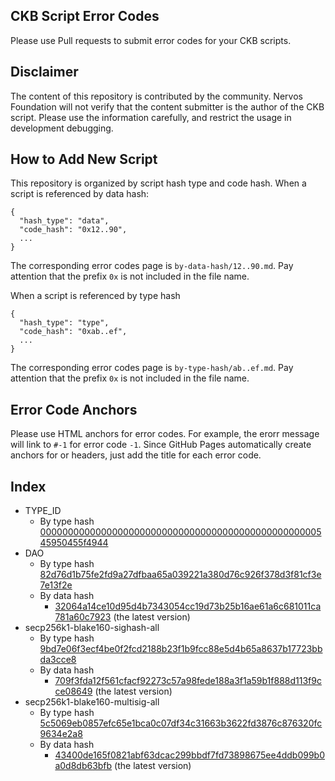 ## CKB Script Error Codes

Please use Pull requests to submit error codes for your CKB scripts.

## Disclaimer

The content of this repository is contributed by the community. Nervos Foundation will not verify that the content submitter is the author of the CKB script. Please use the information carefully, and restrict the usage in development debugging.

## How to Add New Script

This repository is organized by script hash type and code hash. When a script is referenced by data hash:

```
{
  "hash_type": "data",
  "code_hash": "0x12..90",
  ...
}
```

The corresponding error codes page is `by-data-hash/12..90.md`. Pay attention that the prefix `0x` is not included in the file name.

When a script is referenced by type hash

```
{
  "hash_type": "type",
  "code_hash": "0xab..ef",
  ...
}
```

The corresponding error codes page is `by-type-hash/ab..ef.md`. Pay attention that the prefix `0x` is not included in the file name.

## Error Code Anchors

Please use HTML anchors for error codes. For example, the erorr message will link to `#-1` for error code `-1`. Since GitHub Pages automatically create anchors for or headers, just add the title for each error code.

## Index

* TYPE\_ID
    * By type hash [00000000000000000000000000000000000000000000000000545950455f4944](by-type-hash/00000000000000000000000000000000000000000000000000545950455f4944.md)
* DAO
    * By type hash [82d76d1b75fe2fd9a27dfbaa65a039221a380d76c926f378d3f81cf3e7e13f2e](by-type-hash/82d76d1b75fe2fd9a27dfbaa65a039221a380d76c926f378d3f81cf3e7e13f2e.md)
    * By data hash
        * [32064a14ce10d95d4b7343054cc19d73b25b16ae61a6c681011ca781a60c7923](by-data-hash/32064a14ce10d95d4b7343054cc19d73b25b16ae61a6c681011ca781a60c7923.md) (the latest version)
* secp256k1-blake160-sighash-all
    * By type hash [9bd7e06f3ecf4be0f2fcd2188b23f1b9fcc88e5d4b65a8637b17723bbda3cce8](by-type-hash/9bd7e06f3ecf4be0f2fcd2188b23f1b9fcc88e5d4b65a8637b17723bbda3cce8.md)
    * By data hash
        * [709f3fda12f561cfacf92273c57a98fede188a3f1a59b1f888d113f9cce08649](by-data-hash/709f3fda12f561cfacf92273c57a98fede188a3f1a59b1f888d113f9cce08649.md) (the latest version)
* secp256k1-blake160-multisig-all
    * By type hash [5c5069eb0857efc65e1bca0c07df34c31663b3622fd3876c876320fc9634e2a8](by-type-hash/5c5069eb0857efc65e1bca0c07df34c31663b3622fd3876c876320fc9634e2a8.md)
    * By data hash
        * [43400de165f0821abf63dcac299bbdf7fd73898675ee4ddb099b0a0d8db63bfb](by-data-hash/43400de165f0821abf63dcac299bbdf7fd73898675ee4ddb099b0a0d8db63bfb.md) (the latest version)
